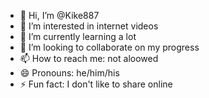 - 👋 Hi, I’m @Kike887
- 👀 I’m interested in internet videos
- 🌱 I’m currently learning a lot
- 💞️ I’m looking to collaborate on my progress
- 📫 How to reach me: not aloowed
- 😄 Pronouns: he/him/his
- ⚡ Fun fact: I don't like to share online

<!---
Kike887/Kike887 is a ✨ special ✨ repository because its `README.md` (this file) appears on your GitHub profile.
You can click the Preview link to take a look at your changes.

